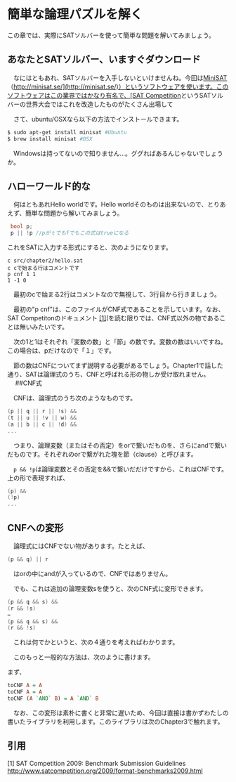 # 簡単な論理パズルを解く

この章では、実際にSATソルバーを使って簡単な問題を解いてみましょう。

## あなたとSATソルバー、いますぐダウンロード

　なにはともあれ、SATソルバーを入手しないといけませんね。今回は[MiniSAT](http://minisat.se/)（[http://minisat.se/](http://minisat.se/)）というソフトウェアを使います。このソフトウェアはこの業界ではかなり有名で、[SAT Competition](http://www.satcompetition.org/)というSATソルバーの世界大会ではこれを改造したものがたくさん出場して

　さて、ubuntu/OSXなら以下の方法でインストールできます。

```bash
$ sudo apt-get install minisat #Ubuntu
$ brew install minisat #OSX
```

　Windowsは持ってないので知りません…。ググればあるんじゃないでしょうか。

## ハローワールド的な

　何はともあれHello worldです。Hello worldそのものは出来ないので、とりあえず、簡単な問題から解いてみましょう。

```c++
 bool p;
 p || !p //pがｔでもfでもこの式はtrueになる
```

これをSATに入力する形式にすると、次のようになります。

```DIMACS:
c src/chapter2/hello.sat
c cで始まる行はコメントです
p cnf 1 1
1 -1 0
```

　最初のcで始まる2行はコメントなので無視して、3行目から行きましょう。

　最初の"p cnf"は、このファイルがCNF式であることを示しています。なお、SAT Competitonのドキュメント [\[1\]][1](を読む限りでは、CNF式以外の物であることは無いみたいです。

　次の1と1はそれぞれ「変数の数」と「節」の数です。変数の数はいいですね。この場合は、pだけなので「１」です。

　節の数はCNFについてまず説明する必要があるでしょう。Chapter1で話した通り、SATは論理式のうち、CNFと呼ばれる形の物しか受け取れません。
　
##CNF式

　CNFは、論理式のうち次のようなものです。

```c++
(p || q || r || !s) &&
(t || u || !v || w) &&
(a || b || c || !d) &&
...
```
　つまり、論理変数（またはその否定）をorで繋いだものを、さらにandで繋いだものです。それぞれのorで繋がれた塊を節（clause）と呼びます。

　`p && !p`は論理変数とその否定を&&で繋いだだけですから、これはCNFです。上の形で表現すれば、

```c++
(p) &&
(!p)
...
```

## CNFへの変形

　論理式にはCNFでない物があります。たとえば、

```cpp
(p && q) || r
```

　はorの中にandが入っているので、CNFではありません。

　でも、これは追加の論理変数sを使うと、次のCNF式に変形できます。

```cpp
(p && q && s) &&
(r && !s)
=
(p && q && s) &&
(r && !s)
```

　これは何でかというと、次の４通りを考えればわかります。

　このもっと一般的な方法は、次のように書けます。

まず、

```Haskell
toCNF A = A
toCNF A = A
toCNF (A `AND` B) = A `AND` B
```

　なお、この変形は素朴に書くと非常に遅いため、今回は直接は書かずわたしの書いたライブラリを利用します。このライブラリは次のChapter3で触れます。

## 引用
\[1\] SAT Competition 2009: Benchmark Submission Guidelines
http://www.satcompetition.org/2009/format-benchmarks2009.html

[1]: http://www.satcompetition.org/2009/format-benchmarks2009.html "SAT Competition 2009: Benchmark Submission Guidelines"
